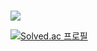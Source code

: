 ### 
<a href="mailto:kwish@snu.ac.kr" target="_blank"><img src="https://img.shields.io/badge/Email-00498c?style=flat-square&logo=Gmail&logoColor=white"/></a>

[![Solved.ac
프로필](http://mazassumnida.wtf/api/generate_badge?boj=kwish)](https://solved.ac/kwish)
<!--
**kwish2/kwish2** is a ✨ _special_ ✨ repository because its `README.md` (this file) appears on your GitHub profile.

Here are some ideas to get you started:

- 🔭 I’m currently working on ...
- 🌱 I’m currently learning ...
- 👯 I’m looking to collaborate on ...
- 🤔 I’m looking for help with ...
- 💬 Ask me about ...
- 📫 How to reach me: ...
- 😄 Pronouns: ...
- ⚡ Fun fact: ...
-->
